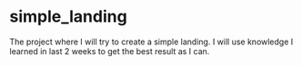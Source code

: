 # simple_landing

The project where I will try to create a simple landing. I will use knowledge I learned in last 2 weeks to get the best result as I can.
